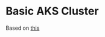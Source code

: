 # Basic AKS Cluster

Based on [this](https://github.com/hashicorp/terraform-provider-azurerm/tree/main/examples/kubernetes/basic-cluster)
